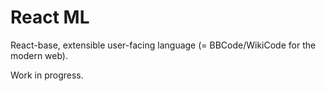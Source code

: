 React ML
========

React-base, extensible user-facing language (= BBCode/WikiCode for the modern web).

Work in progress.
